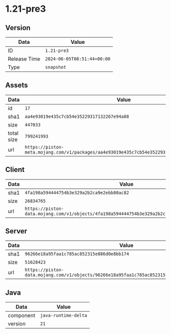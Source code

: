 # 1.21-pre3

## Version

|**Data**        | **Value**                 |
|----------------|-------------------------|
| ID   | ```1.21-pre3```   |
| Release Time   | ```2024-06-05T08:51:44+00:00```   |
| Type   | ```snapshot```   |

## Assets

|**Data**        | **Value**                 |
|----------------|-------------------------|
| id   | ```17```   |
| sha1   | ```aa4e93019e435c7cb54e35229317132267e94a08```   |
| size   | ```447033```   |
| total size  | ```799241993```  |
| url       | ```https://piston-meta.mojang.com/v1/packages/aa4e93019e435c7cb54e35229317132267e94a08/17.json``` |

## Client

|**Data**        | **Value**                 |
|----------------|-------------------------|
| sha1   | ```4fa198a594444754b3e329a2b2ca9e2ebb80ac82```   |
| size   | ```26834765```   |
| url       | ```https://piston-data.mojang.com/v1/objects/4fa198a594444754b3e329a2b2ca9e2ebb80ac82/client.jar``` |

## Server

|**Data**        | **Value**                 |
|----------------|-------------------------|
| sha1   | ```96266e18a95faa1c785ac852315e886d0e8bb174```   |
| size   | ```51628423```   |
| url       | ```https://piston-data.mojang.com/v1/objects/96266e18a95faa1c785ac852315e886d0e8bb174/server.jar``` |

## Java

|**Data**        | **Value**                 |
|----------------|-------------------------|
| component   | ```java-runtime-delta```   |
| version   | ```21```   |